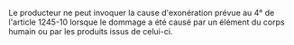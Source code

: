 Le producteur ne peut invoquer la cause d'exonération prévue au 4° de l'article 1245-10 lorsque le dommage a été causé par un élément du corps humain ou par les produits issus de celui-ci.
